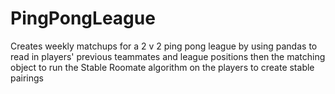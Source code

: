 # PingPongLeague
Creates weekly matchups for a 2 v 2 ping pong league by using pandas to read in players' previous teammates and league positions then the matching object to run the Stable Roomate algorithm on the players to create stable pairings
